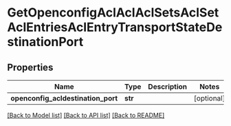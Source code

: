 # GetOpenconfigAclAclAclSetsAclSetAclEntriesAclEntryTransportStateDestinationPort

## Properties
Name | Type | Description | Notes
------------ | ------------- | ------------- | -------------
**openconfig_acldestination_port** | **str** |  | [optional] 

[[Back to Model list]](../README.md#documentation-for-models) [[Back to API list]](../README.md#documentation-for-api-endpoints) [[Back to README]](../README.md)


